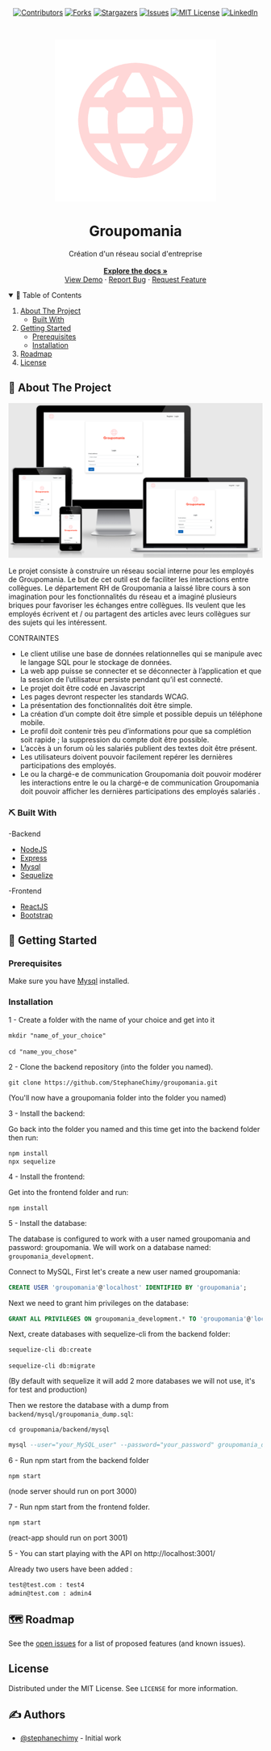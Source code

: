 <!--
*** Thanks for checking out the Best-README-Template. If you have a suggestion
*** that would make this better, please fork the repo and create a pull request
*** or simply open an issue with the tag "enhancement".
*** Thanks again! Now go create something AMAZING! :D
-->


<!-- MARKDOWN LINKS & IMAGES -->
<!-- https://www.markdownguide.org/basic-syntax/#reference-style-links -->
[contributors-shield]: https://img.shields.io/github/contributors/StephaneChimy/groupomania.svg?style=for-the-badge
[contributors-url]: https://github.com/StephaneChimy/groupomania/graphs/contributors
[forks-shield]: https://img.shields.io/github/forks/StephaneChimy/groupomania.svg?style=for-the-badge
[forks-url]: https://github.com/StephaneChimy/groupomania/network/members
[stars-shield]: https://img.shields.io/github/stars/StephaneChimy/groupomania.svg?style=for-the-badge
[stars-url]: https://github.com/StephaneChimy/groupomania/stargazers
[issues-shield]: https://img.shields.io/github/issues/StephaneChimy/groupomania.svg?style=for-the-badge
[issues-url]: https://github.com/StephaneChimy/groupomania/issues
[license-shield]: https://img.shields.io/github/license/StephaneChimy/groupomania?style=for-the-badge
[license-url]: https://github.com/StephaneChimy/groupomania/blob/master/LICENSE
[linkedin-shield]: https://img.shields.io/badge/-LinkedIn-black.svg?style=for-the-badge&logo=linkedin&colorB=555
[linkedin-url]: https://linkedin.com/in/stephane-chimy
[product-screenshot]: frontend/src/images/responsive.png



<!-- PROJECT SHIELDS -->
<!--
*** I'm using markdown "reference style" links for readability.
*** Reference links are enclosed in brackets [ ] instead of parentheses ( ).
*** See the bottom of this document for the declaration of the reference variables
*** for contributors-url, forks-url, etc. This is an optional, concise syntax you may use.
*** https://www.markdownguide.org/basic-syntax/#reference-style-links
-->



<div align="center">
 
 [![Contributors][contributors-shield]][contributors-url]
 [![Forks][forks-shield]][forks-url]
 [![Stargazers][stars-shield]][stars-url]
 [![Issues][issues-shield]][issues-url]
 [![MIT License][license-shield]][license-url]
 [![LinkedIn][linkedin-shield]][linkedin-url]
 
</div>


<!-- PROJECT LOGO -->
<br />
<p align="center">
  <a href="https://github.com/StephaneChimy/groupomania">
    <img src="frontend/src/images/icon.png" alt="Logo" width="320">
  </a>

  <h1 align="center">Groupomania</h1>

  <p align="center">
    Création d'un réseau social d'entreprise
    <br />
    <br />
    <a href="https://github.com/StephaneChimy/groupomania"><strong>Explore the docs »</strong></a>
    <br />
    <a href="https://github.com/StephaneChimy/groupomania">View Demo</a>
    ·
    <a href="https://github.com/StephaneChimy/groupomania/issues">Report Bug</a>
    ·
    <a href="https://github.com/StephaneChimy/groupomania/issues">Request Feature</a>
  </p>
</p>



<!-- TABLE OF CONTENTS -->
<details open="open">
  <summary>📝 Table of Contents</summary>
  <ol>
    <li>
    <a href="#about-the-project">About The Project</a>
      <ul>
        <li><a href="#built-with">Built With</a></li>
      </ul>
    </li>
    <li>
      <a href="#getting-started">Getting Started</a>
      <ul>
        <li><a href="#prerequisites">Prerequisites</a></li>
        <li><a href="#installation">Installation</a></li>
      </ul>
    </li>
   <!-- <li><a href="#usage">Usage</a></li> -->
    <li><a href="#roadmap">Roadmap</a></li>
   <!-- <li><a href="#contributing">Contributing</a></li> -->
    <li><a href="#license">License</a></li>
   <!-- <li><a href="#contact">Contact</a></li> -->
   <!-- <li><a href="#acknowledgements">Acknowledgements</a></li> -->
  </ol>
</details>



<!-- ABOUT THE PROJECT -->
## 🧐 About The Project <a name = "about-the-project"></a>

[![Groupomania][product-screenshot]](https://groupomania.stephane-chimy.com/)

Le projet consiste à construire un réseau social interne pour les employés de Groupomania. Le but de cet outil est de faciliter les interactions entre collègues. Le département RH de Groupomania a laissé libre cours à son imagination pour les fonctionnalités du réseau et a imaginé plusieurs briques pour favoriser les échanges entre collègues. Ils veulent que les employés écrivent et / ou partagent des articles avec leurs collègues sur des sujets qui les intéressent.

CONTRAINTES
* Le client utilise une base de données relationnelles qui se manipule avec le langage SQL pour le stockage de données.
* La web app puisse se connecter et se déconnecter à l’application et que la session de l’utilisateur persiste pendant qu’il est connecté.
* Le projet doit être codé en Javascript
* Les pages devront respecter les standards WCAG.
* La présentation des fonctionnalités doit être simple.
* La création d’un compte doit être simple et possible depuis un téléphone mobile.
* Le profil doit contenir très peu d’informations pour que sa complétion soit rapide ; la suppression du compte doit être possible.
* L’accès à un forum où les salariés publient des textes doit être présent.
* Les utilisateurs doivent pouvoir facilement repérer les dernières participations des employés.
* Le ou la chargé-e de communication Groupomania doit pouvoir modérer les interactions entre le ou la chargé-e de communication Groupomania doit pouvoir afficher les dernières participations des employés salariés .




### ⛏️ Built With <a name = "built-with"></a>

-Backend

* [NodeJS](https://nodejs.org/en/)
* [Express](https://expressjs.com/fr/)
* [Mysql](https://www.mysql.com/fr/)
* [Sequelize](http://sequelize.org/)


-Frontend

* [ReactJS](https://fr.reactjs.org/)
* [Bootstrap](https://getbootstrap.com)




<!-- GETTING STARTED -->
## 🏁 Getting Started <a name = "getting-started"></a>

### Prerequisites

Make sure you have [Mysql](https://www.mysql.com/fr/) installed.


### Installation

1 - Create a folder with the name of your choice and get into it

 ```
 mkdir "name_of_your_choice"
 
 cd "name_you_chose"
 ```

2 - Clone the backend repository (into the folder you named).

```
git clone https://github.com/StephaneChimy/groupomania.git
```

(You'll now have a groupomania folder into the folder you named)

3 - Install the backend:

Go back into the folder you named and this time get into the backend folder then run:
```
npm install
npx sequelize
```

4 - Install the frontend:

Get into the frontend folder and run:
```
npm install
```

5 - Install the database:

The database is configured to work with a user named groupomania and password: groupomania.
We will work on a database named: `groupomania_development`.

Connect to MySQL,
First let's create a new user named groupomania:

```sql
CREATE USER 'groupomania'@'localhost' IDENTIFIED BY 'groupomania';
```

Next we need to grant him privileges on the database: 

```sql
GRANT ALL PRIVILEGES ON groupomania_development.* TO 'groupomania'@'localhost';
```

Next, create databases with sequelize-cli from the backend folder:

```
sequelize-cli db:create

sequelize-cli db:migrate
```

(By default with sequelize it will add 2 more databases we will not use, it's for test and production)

Then we restore the database with a dump from ```backend/mysql/groupomania_dump.sql```:

```
cd groupomania/backend/mysql
```

```sql
mysql --user="your_MySQL_user" --password="your_password" groupomania_development < groupomania_development_dump.sql
```

6 - Run npm start from the backend folder

```
npm start
```

(node server should run on port 3000)

7 - Run npm start from the frontend folder.

```
npm start
```

(react-app should run on port 3001)

5 - You can start playing with the API on http://localhost:3001/

Already two users have been added :
```sh
test@test.com : test4
admin@test.com : admin4
```


<!--
## 🚀 Deployment <a name = "deployment"></a>
Add additional notes about how to deploy this on a live system.
-->


<!-- USAGE EXAMPLES
## 🎈 Usage <a name = "usage"></a>

Use this space to show useful examples of how a project can be used. Additional screenshots, code examples and demos work well in this space. You may also link to more resources.
-->

<!--
_For more examples, please refer to the [Documentation](https://example.com)_
-->


<!-- ROADMAP -->
## 🗺 Roadmap <a name = "roadmap"></a>

See the [open issues](https://github.com/othneildrew/Best-README-Template/issues) for a list of proposed features (and known issues).



<!-- CONTRIBUTING 
## Contributing

Contributions are what make the open source community such an amazing place to learn, inspire, and create. Any contributions you make are **greatly appreciated**.

1. Fork the Project
2. Create your Feature Branch (`git checkout -b feature/AmazingFeature`)
3. Commit your Changes (`git commit -m 'Add some AmazingFeature'`)
4. Push to the Branch (`git push origin feature/AmazingFeature`)
5. Open a Pull Request

-->


<!-- LICENSE -->
## License

Distributed under the MIT License. See `LICENSE` for more information.



<!-- CONTACT
## ✍️ Contact

Your Name - [@your_twitter](https://twitter.com/your_username) - email@example.com

Project Link: [https://github.com/your_username/repo_name](https://github.com/your_username/repo_name)
-->



## ✍️ Authors <a name = "authors"></a>
- [@stephanechimy](https://github.com/StephaneChimy) - Initial work



<!-- ACKNOWLEDGEMENTS 
## Acknowledgements
* [GitHub Emoji Cheat Sheet](https://www.webpagefx.com/tools/emoji-cheat-sheet)
* [Img Shields](https://shields.io)
* [Choose an Open Source License](https://choosealicense.com)
* [GitHub Pages](https://pages.github.com)
* [Animate.css](https://daneden.github.io/animate.css)
* [Loaders.css](https://connoratherton.com/loaders)
* [Slick Carousel](https://kenwheeler.github.io/slick)
* [Smooth Scroll](https://github.com/cferdinandi/smooth-scroll)
* [Sticky Kit](http://leafo.net/sticky-kit)
* [JVectorMap](http://jvectormap.com)
* [Font Awesome](https://fontawesome.com)

-->




<!-- MARKDOWN LINKS & IMAGES -->
<!-- https://www.markdownguide.org/basic-syntax/#reference-style-links -->
[contributors-shield]: https://img.shields.io/github/contributors/othneildrew/Best-README-Template.svg?style=for-the-badge
[contributors-url]: https://github.com/othneildrew/Best-README-Template/graphs/contributors
[forks-shield]: https://img.shields.io/github/forks/othneildrew/Best-README-Template.svg?style=for-the-badge
[forks-url]: https://github.com/othneildrew/Best-README-Template/network/members
[stars-shield]: https://img.shields.io/github/stars/othneildrew/Best-README-Template.svg?style=for-the-badge
[stars-url]: https://github.com/othneildrew/Best-README-Template/stargazers
[issues-shield]: https://img.shields.io/github/issues/othneildrew/Best-README-Template.svg?style=for-the-badge
[issues-url]: https://github.com/othneildrew/Best-README-Template/issues
[license-shield]: https://img.shields.io/github/license/othneildrew/Best-README-Template.svg?style=for-the-badge
[license-url]: https://github.com/othneildrew/Best-README-Template/blob/master/LICENSE.txt
[linkedin-shield]: https://img.shields.io/badge/-LinkedIn-black.svg?style=for-the-badge&logo=linkedin&colorB=555
[linkedin-url]: https://linkedin.com/in/othneildrew
[product-screenshot]: frontend/src/images/responsive.png
